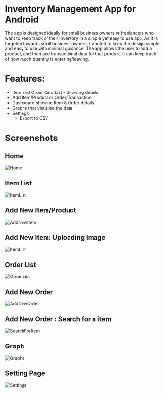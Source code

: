 # Inventory Management App for Android

The app is designed ideally for small business owners or freelancers who want to keep track of their inventory in a simple yet easy to use app. As it is targeted towards small business owners, I wanted to keep the design simple and easy to use with minimal guidance.
The app allows the user to add a product, and then add transactional data for that product. It can keep track of how much quantity is entering/leaving.
# Features:
- Item and Order Card List - Showing details
- Add Item/Product or Order/Transaction
- Dashboard showing Item & Order details
- Graphs that visualise the data
- Settings
  - Export to CSV
  
# Screenshots
  
## Home
![Home](https://github.com/youkixu/inventory-management/blob/master/screenshots/1.PNG?raw=true)
  
## Item List
![ItemList](https://github.com/youkixu/inventory-management/blob/master/screenshots/2.2.PNG?raw=true)

## Add New Item/Product
![AddNewItem](https://github.com/youkixu/inventory-management/blob/master/screenshots/2.PNG?raw=true)
  
## Add New Item: Uploading Image
![ItemList](https://github.com/youkixu/inventory-management/blob/master/screenshots/2.1.PNG?raw=true)

## Order List
![Order List](https://github.com/youkixu/inventory-management/blob/master/screenshots/6.PNG?raw=true)

## Add New Order
![AddNewOrder](https://github.com/youkixu/inventory-management/blob/master/screenshots/4.PNG?raw=true)

## Add New Order : Search for a item
![SearchForItem](https://github.com/youkixu/inventory-management/blob/master/screenshots/5.PNG?raw=true)

## Graph
![Graphs](https://github.com/youkixu/inventory-management/blob/master/screenshots/7.PNG?raw=true)

## Setting Page
![Settings](https://github.com/youkixu/inventory-management/blob/master/screenshots/8.PNG?raw=true)

